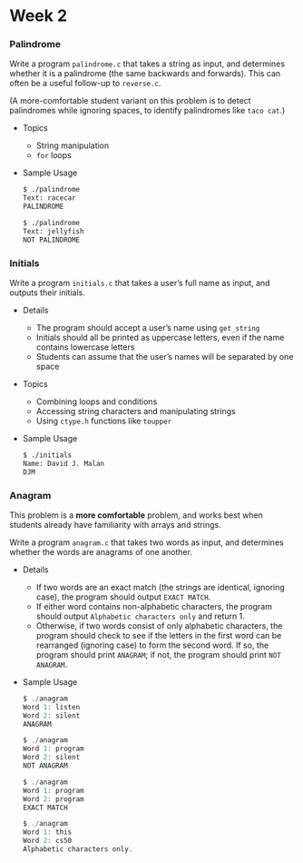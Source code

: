 # Week 2

### Palindrome

Write a program `palindrome.c` that takes a string as input, and determines whether it is a palindrome (the same backwards and forwards). This can often be a useful follow-up to `reverse.c`.

(A more-comfortable student variant on this problem is to detect palindromes while ignoring spaces, to identify palindromes like `taco cat`.)

- Topics
    - String manipulation
    - `for` loops
- Sample Usage

    ```bash
    $ ./palindrome
    Text: racecar
    PALINDROME
    ```

    ```bash
    $ ./palindrome
    Text: jellyfish
    NOT PALINDROME
    ```

### Initials

Write a program `initials.c` that takes a user’s full name as input, and outputs their initials.

- Details
    - The program should accept a user’s name using `get_string`
    - Initials should all be printed as uppercase letters, even if the name contains lowercase letters
    - Students can assume that the user’s names will be separated by one space
- Topics
    - Combining loops and conditions
    - Accessing string characters and manipulating strings
    - Using `ctype.h` functions like `toupper`
- Sample Usage

    ```bash
    $ ./initials
    Name: David J. Malan
    DJM
    ```

### Anagram

This problem is a **more comfortable** problem, and works best when students already have familiarity with arrays and strings.

Write a program `anagram.c` that takes two words as input, and determines whether the words are anagrams of one another.

- Details
    - If two words are an exact match (the strings are identical, ignoring case), the program should output `EXACT MATCH`.
    - If either word contains non-alphabetic characters, the program should output `Alphabetic characters only` and return 1.
    - Otherwise, if two words consist of only alphabetic characters, the program should check to see if the letters in the first word can be rearranged (ignoring case) to form the second word. If so, the program should print `ANAGRAM`; if not, the program should print `NOT ANAGRAM`.
  
- Sample Usage

    ```c
    $ ./anagram
    Word 1: listen
    Word 2: silent
    ANAGRAM
    ```

    ```c
    $ ./anagram
    Word 1: program
    Word 2: silent
    NOT ANAGRAM
    ```

    ```c
    $ ./anagram
    Word 1: program
    Word 2: program
    EXACT MATCH
    ```

    ```c
    $ ./anagram
    Word 1: this
    Word 2: cs50
    Alphabetic characters only.
    ```
